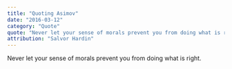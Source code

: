 ```yaml
---
title: "Quoting Asimov"
date: "2016-03-12"
category: "Quote"
quote: "Never let your sense of morals prevent you from doing what is right."
attribution: "Salvor Hardin"
---
```


Never let your sense of morals prevent you from doing what is right.
